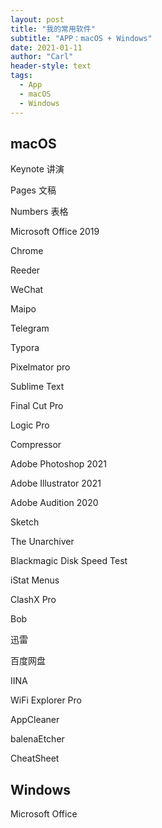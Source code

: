 ```yaml
---
layout: post
title: "我的常用软件"
subtitle: "APP：macOS + Windows"
date: 2021-01-11
author: "Carl"
header-style: text
tags: 
  - App
  - macOS
  - Windows
---
```




## macOS

Keynote 讲演

Pages 文稿

Numbers 表格

Microsoft Office 2019

Chrome

Reeder

WeChat

Maipo

Telegram

Typora

Pixelmator pro

Sublime Text

Final Cut Pro 

Logic Pro

Compressor

Adobe Photoshop 2021

Adobe Illustrator 2021

Adobe Audition 2020

Sketch

The Unarchiver

Blackmagic Disk Speed Test

iStat Menus

ClashX Pro

Bob

迅雷

百度网盘

IINA

WiFi Explorer Pro

AppCleaner

balenaEtcher

CheatSheet





## Windows



Microsoft Office


